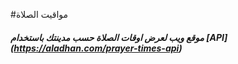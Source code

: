 #مواقيت الصلاة 

##### موقع ويب لعرض اوقات الصلاة حسب مدينتك باستخدام [API] (https://aladhan.com/prayer-times-api)

